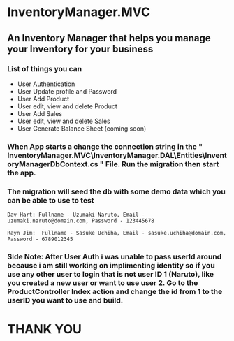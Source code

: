 # InventoryManager.MVC  

## An Inventory Manager that helps you manage your Inventory for  your business

### List of things you can
- User Authentication 
- User Update profile and Password
- User Add Product 
- User edit, view and delete Product
- User Add Sales
- User edit, view and delete Sales
- User Generate Balance Sheet (coming soon)

### When App starts a change the connection string in the " InventoryManager.MVC\InventoryManager.DAL\Entities\InventoryManagerDbContext.cs " File. Run the migration then start the app.

### The migration will seed the db with some demo data which you can be able to use to test

`Dav Hart: Fullname - Uzumaki Naruto,
            Email - uzumaki.naruto@domain.com,
            Password - 123445678`
    
`Rayn Jim:  Fullname - Sasuke Uchiha,
            Email - sasuke.uchiha@domain.com,
            Password - 6789012345`


### Side Note: After User Auth i was unable to pass userId around because i am still working on implimenting identity so if you use any other user to login that is not user ID 1 (Naruto), like you created a new user or want to use user 2. Go to the ProductController Index action and change the id from 1 to the userID you want to use and build.
# THANK YOU